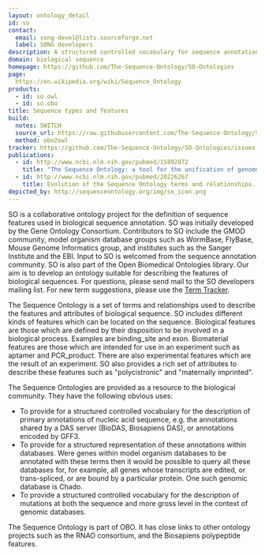 ```yaml
---
layout: ontology_detail
id: so
contact:
  email: song-devel@lists.sourceforge.net
  label: SONG developers
description: A structured controlled vocabulary for sequence annotation, for the exchange of annotation data and for the description of sequence objects in databases.
domain: biological sequence
homepage: https://github.com/The-Sequence-Ontology/SO-Ontologies
page:
  https://en.wikipedia.org/wiki/Sequence_Ontology
products:
  - id: so.owl
  - id: so.obo
title: Sequence types and features
build:
  notes: SWITCH
  source_url: https://raw.githubusercontent.com/The-Sequence-Ontology/SO-Ontologies/master/so.obo
  method: obo2owl
tracker: https://github.com/The-Sequence-Ontology/SO-Ontologies/issues
publications:
  - id: http://www.ncbi.nlm.nih.gov/pubmed/15892872
    title: "The Sequence Ontology: a tool for the unification of genome annotations."
  - id: http://www.ncbi.nlm.nih.gov/pubmed/20226267
    title: Evolution of the Sequence Ontology terms and relationships.
depicted_by: http://sequenceontology.org/img/so_icon.png
---
```


SO is a collaborative ontology project for the definition of sequence features used in biological sequence annotation. SO was initially developed by the Gene Ontology Consortium. Contributors to SO include the GMOD community, model organism database groups such as WormBase, FlyBase, Mouse Genome Informatics group, and institutes such as the Sanger Institute and the EBI. Input to SO is welcomed from the sequence annotation community. SO is also part of the Open Biomedical Ontologies library. Our aim is to develop an ontology suitable for describing the features of biological sequences. For questions, please send mail to the SO developers mailing list. For new term suggestions, please use the [Term Tracker](https://github.com/The-Sequence-Ontology/SO-Ontologies/issues).

 The Sequence Ontology is a set of terms and relationships used to describe the features and attributes of biological sequence. SO includes different kinds of features which can be located on the sequence. Biological features are those which are defined by their disposition to be involved in a biological process. Examples are binding_site and exon. Biomaterial features are those which are intended for use in an experiment such as aptamer and PCR_product. There are also experimental features which are the result of an experiment. SO also provides a rich set of attributes to describe these features such as "polycistronic" and "maternally imprinted".

The Sequence Ontologies are provided as a resource to the biological community. They have the following obvious uses:

 * To provide for a structured controlled vocabulary for the description of primary annotations of nucleic acid sequence, e.g. the annotations shared by a DAS server (BioDAS, Biosapiens DAS), or annotations encoded by GFF3.
 * To provide for a structured representation of these annotations within databases. Were genes within model organism databases to be annotated with these terms then it would be possible to query all these databases for, for example, all genes whose transcripts are edited, or trans-spliced, or are bound by a particular protein. One such genomic database is Chado.
 * To provide a structured controlled vocabulary for the description of mutations at both the sequence and more gross level in the context of genomic databases.

The Sequence Ontology is part of OBO. It has close links to other ontology projects such as the RNAO consortium, and the Biosapiens polypeptide features.



